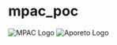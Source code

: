 # mpac_poc
![MPAC Logo](https://github.com/jodydadescott/mpac_poc/blob/master/mpaclogo.png?raw=true)
![Aporeto Logo](https://github.com/jodydadescott/mpac_poc/blob/master/aporetologo.png?raw=true)
